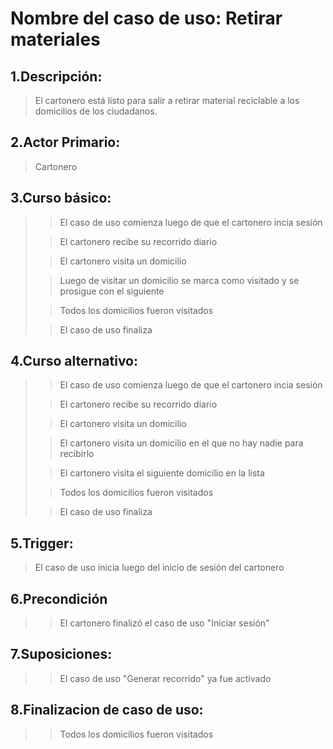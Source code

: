 # Nombre del caso de uso: Retirar materiales

## 1.Descripción: 
> El cartonero está listo para salir a retirar material reciclable a los domicilios de los ciudadanos.

## 2.Actor Primario: 
> Cartonero

## 3.Curso básico: 
>
>> El caso de uso comienza luego de que el cartonero incia sesión
>
>> El cartonero recibe su recorrido diario
>
>> El cartonero visita un domicilio
>
>> Luego de visitar un domicilio se marca como visitado y se prosigue con el siguiente
>
>> Todos los domicilios fueron visitados
>
>> El caso de uso finaliza

## 4.Curso alternativo:
>
>> El caso de uso comienza luego de que el cartonero incia sesión
>
>> El cartonero recibe su recorrido diario
>
>> El cartonero visita un domicilio
>
>> El cartonero visita un domicilio en el que no hay nadie para recibirlo
>
>> El cartonero visita el siguiente domicilio en la lista
>
>> Todos los domicilios fueron visitados
>
>> El caso de uso finaliza

## 5.Trigger: 
> El caso de uso inicia luego del inicio de sesión del cartonero

## 6.Precondición
>
>> El cartonero finalizó el caso de uso "Iniciar sesión"

## 7.Suposiciones: 
>
>> El caso de uso "Generar recorrido" ya fue activado

## 8.Finalizacion de caso de uso: 
>
>> Todos los domicilios fueron visitados